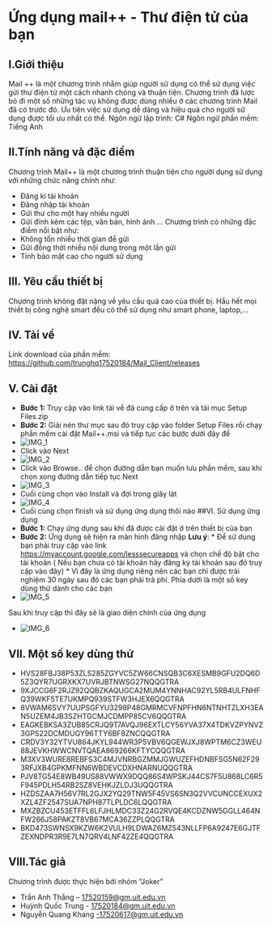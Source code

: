 ﻿# Ứng dụng mail++ - Thư điện tử của bạn
## I.Giới thiệu 
Mail ++ là một chương trình nhằm giúp người sử dụng có thể sử dụng việc gửi thư điện tử một cách nhanh chóng và thuận tiện. Chương trình đã lược bỏ đi một số những tác vụ không được dùng nhiều ở các chương trình Mail đã có trước đó. Ưu tiên việc sử dụng dễ dàng và hiệu quả cho người sử dụng được tối ưu nhất có thể.
Ngôn ngữ lập trình: C#
Ngôn ngữ phần mềm: Tiếng Anh
## II.Tính năng và đặc điểm
Chương trình Mail++ là một chương trình thuận tiện cho người dụng sử dụng với những chức năng chính như: 
* Đăng kí tài khoản
* Đăng nhập tài khoản
* Gửi thư cho một hay nhiều người
* Gửi đính kèm các tệp, văn bản, hình ảnh ...
Chương trình có những đặc điểm nổi bật như:
* Không tốn nhiều thời gian để gửi 
* Gửi đồng thời nhiều nội dung trong một lần gửi
* Tính bảo mật cao cho người sử dụng
## III. Yêu cầu thiết bị 
Chương trình không đặt nặng về yêu cầu quá cao của thiết bị. Hầu hết mọi thiết bị công nghệ smart đều có thể sử dụng như smart phone, laptop,...
## IV. Tải về 
Link download của phần mềm:
https://github.com/trunghq17520184/Mail_Client/releases
## V. Cài đặt
* **Bước 1:** Truy cập vào link tải về đã cung cấp ở trên và tải mục Setup Files.zip
* **Bước 2:** Giải nén thư mục sau đó truy cập vào folder Setup Files rồi chạy phần mềm cài đặt Mail++.msi 
và tiếp tục các bước dưới đây để 
 * ![IMG_1](https://github.com/trunghq17520184/Mail_Client/raw/master/resource/1.png)
* Click vào Next
 * ![IMG_2](https://github.com/trunghq17520184/Mail_Client/raw/master/resource/2.png)
* Click vào Browse.. để chọn đường dẫn bạn muốn lưu phần mềm, sau khi chọn xong đường dẫn tiếp tục Next
 * ![IMG_3](https://github.com/trunghq17520184/Mail_Client/raw/master/resource/3.png)
* Cuối cùng chọn vào Install và đợi trong giây lát
 * ![IMG_4](https://github.com/trunghq17520184/Mail_Client/raw/master/resource/4.png)
* Cuối cùng chọn finish và sử dụng ứng dụng thôi nào
##VI. Sử dụng ứng dụng
* **Bước 1:** Chạy ứng dụng sau khi đã được cài đặt ở trên thiết bị của bạn
* **Bước 2:** Ứng dụng sẽ hiện ra màn hình đăng nhập 
**Lưu ý**: * Để sử dụng bạn phải truy cập vào link https://myaccount.google.com/lesssecureapps và chọn chế độ bật cho tài khoản ( Nếu bạn chưa có tài khoản hãy đăng ký tài khoản sau đó truy cập vào đây)
            * Vì đây là ứng dụng riêng nên các bạn chỉ được trải nghiệm 30 ngày sau đó các bạn phải trả phí. Phía dưới là một số key dùng thử dành cho các bạn
 * ![IMG_5](https://github.com/trunghq17520184/Mail_Client/raw/master/resource/5.png)
 
Sau khi truy cập thì đây sẽ là giao diện chính của ứng dụng

 * ![IMG_6](https://github.com/trunghq17520184/Mail_Client/raw/master/resource/6.png)
## VII. Một số key dùng thử
* HVS28FBJ38P53ZLS285ZGYVC5ZW66CNSQB3C6XESMB9GFU2DQ6D5Z3QYR7UGRXKX7UVRJBTNWSG27NQQGTRA
* 9XJCCG6F2RJZ92QQBZKAQUGCA2MUM4YNNHAC92YL5RB4ULFNHFQ39WKF5TE7UKMPQ939STFW3HJEX6QQGTRA
*	8VWAM6SVY7UUPSGFYU3298P48GMRMCVFNPFHN6NTNHTZLXH3EAN5UZEM4JB3SZHTGCMJCDMPP85CV6QQGTRA
*	EAGKEBKSA3ZUB85CRJQ9T7AVQJ96EXTLCY56YVA37X4TDKVZPYNVZ3GPS22DCMDUGY96TTY6BF8ZNCQQGTRA
*	CRDV3Y32YTVU864JKYL944WR3P5VBV6QGEWJXJ8WPTM6CZ3WEU88JEVKHWWCNVTQAEA869266KFTYCQQGTRA
*	M3XV3WURE8REBFS3C4MJVNRBGZMMJGWUZEFHDNBFSG5N62F293RFJXB4GPKMFNN6WBDEVCDXHNARNUQQGTRA
* PJV8TG54E8WB49US88VWWX9DQQ86S4WPSKJ44CS7F5U868LC6R5F945PDLH54RB2SZ8VEHKJZLDJ3UQQGTRA
* HZDSZAA7H56V7RL2GJX2YQ29TNW5F45VS6SN3Q2VVCUNCCEXUX2XZL4ZF2547SUA7NPH87TLPLDC6LQQGTRA
*	MXZBZCU453ETFFL6LFJHLMDC33Z24G2RVQE4KCDZNW5GGLL464NFW266J58PAKZT8VB67MCA36ZZPLQQGTRA
*	BKD473SWNSX9KZW6K2VULH9LDWAZ6MZ543NLLFP6A9247E6GJTFZEXNDPR3R9E7LN7QRV4LNF42ZE4QQGTRA
## VIII.Tác giả
Chương trình được thực hiện bởi nhóm “Joker”
* Trần Anh Thắng – 17520159@gm.uit.edu.vn
* Huỳnh Quốc Trung - 17520184@gm.uit.edu.vn
* Nguyễn Quang Khang -17520617@gm.uit.edu.vn




